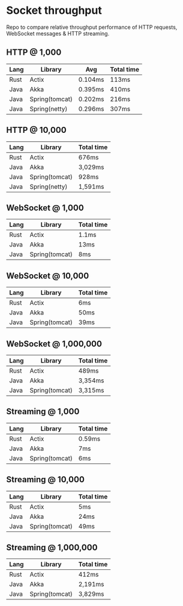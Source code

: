 # Socket throughput

Repo to compare relative throughput performance of HTTP requests, WebSocket messages & HTTP streaming.

## HTTP @ 1,000

| Lang | Library | Avg | Total time |
| -- | -- | -- | -- |
| Rust | Actix         | 0.104ms  | 113ms    |
| Java | Akka          | 0.395ms  | 410ms    |
| Java | Spring(tomcat)| 0.202ms  | 216ms    |
| Java | Spring(netty) | 0.296ms  | 307ms    |

## HTTP @ 10,000

| Lang | Library | Total time |
| -- | -- | -- |
| Rust | Actix         | 676ms    |
| Java | Akka          | 3,029ms  |
| Java | Spring(tomcat)| 928ms    |
| Java | Spring(netty) | 1,591ms  |

## WebSocket @ 1,000

| Lang | Library | Total time |
| -- | -- | -- |
| Rust | Actix          | 1.1ms   |
| Java | Akka           | 13ms     |
| Java | Spring(tomcat) | 8ms      |

## WebSocket @ 10,000

| Lang | Library | Total time |
| -- | -- | -- |
| Rust | Actix          | 6ms      |
| Java | Akka           | 50ms     |
| Java | Spring(tomcat) | 39ms     |

## WebSocket @ 1,000,000

| Lang | Library | Total time |
| -- | -- | -- |
| Rust | Actix          | 489ms    |
| Java | Akka           | 3,354ms  |
| Java | Spring(tomcat) | 3,315ms  |

## Streaming @ 1,000

| Lang | Library | Total time |
| -- | -- | -- |
| Rust | Actix          | 0.59ms   |
| Java | Akka           | 7ms      |
| Java | Spring(tomcat) | 6ms      |

## Streaming @ 10,000

| Lang | Library | Total time |
| -- | -- | -- |
| Rust | Actix          | 5ms      |
| Java | Akka           | 24ms     |
| Java | Spring(tomcat) | 49ms     |

## Streaming @ 1,000,000

| Lang | Library | Total time |
| -- | -- | -- |
| Rust | Actix          | 412ms    |
| Java | Akka           | 2,191ms  |
| Java | Spring(tomcat) | 3,829ms  |
